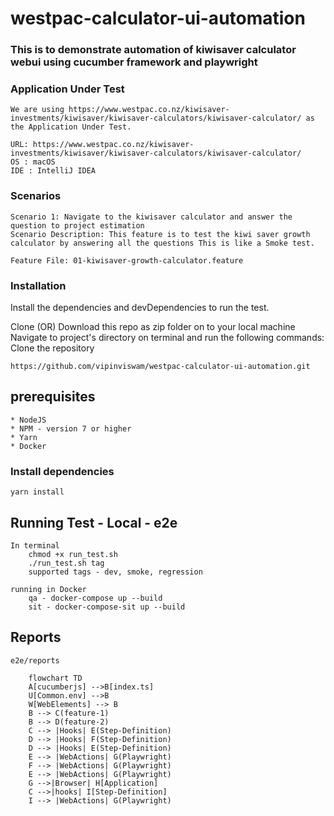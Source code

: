 # westpac-calculator-ui-automation
### This is to demonstrate automation of kiwisaver calculator webui using cucumber framework and playwright

### Application Under Test
```
We are using https://www.westpac.co.nz/kiwisaver-investments/kiwisaver/kiwisaver-calculators/kiwisaver-calculator/ as the Application Under Test.

URL: https://www.westpac.co.nz/kiwisaver-investments/kiwisaver/kiwisaver-calculators/kiwisaver-calculator/
OS : macOS
IDE : IntelliJ IDEA
```
### Scenarios
```
Scenario 1: Navigate to the kiwisaver calculator and answer the question to project estimation
Scenario Description: This feature is to test the kiwi saver growth calculator by answering all the questions This is like a Smoke test.

Feature File: 01-kiwisaver-growth-calculator.feature 
```

### Installation
Install the dependencies and devDependencies to run the test.

Clone (OR) Download this repo as zip folder on to your local machine
Navigate to project's directory on terminal and run the following commands:
Clone the repository
```
https://github.com/vipinviswam/westpac-calculator-ui-automation.git

```
## prerequisites
    * NodeJS
    * NPM - version 7 or higher
    * Yarn
    * Docker
### Install dependencies
```
yarn install

```

## Running Test - Local - e2e
    In terminal
        chmod +x run_test.sh
        ./run_test.sh tag
        supported tags - dev, smoke, regression
    
    running in Docker
        qa - docker-compose up --build
        sit - docker-compose-sit up --build

## Reports
    e2e/reports

```mermaid
    flowchart TD
    A[cucumberjs] -->B[index.ts]
    U[Common.env] -->B
    W[WebElements] --> B
    B --> C(feature-1)
    B --> D(feature-2)
    C --> |Hooks| E(Step-Definition)
    D --> |Hooks| F(Step-Definition)
    D --> |Hooks| E(Step-Definition)
    E --> |WebActions| G(Playwright)
    F --> |WebActions| G(Playwright)
    E --> |WebActions| G(Playwright)
    G -->|Browser| H[Application]
    C -->|hooks| I[Step-Definition]
    I --> |WebActions| G(Playwright)
```
